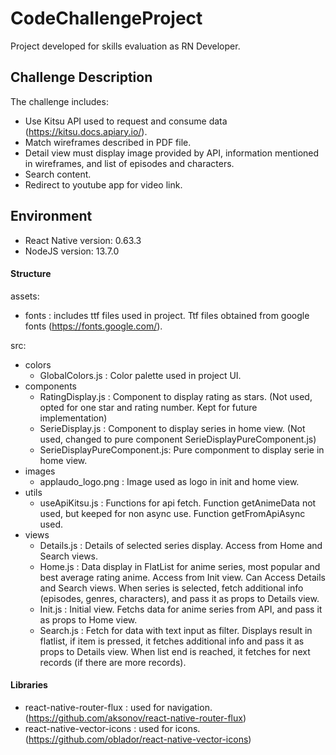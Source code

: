 # CodeChallengeProject

Project developed for skills evaluation as RN Developer.

## Challenge Description

The challenge includes:

* Use Kitsu API used to request and consume data (https://kitsu.docs.apiary.io/).
* Match wireframes described in PDF file.
* Detail view must display image provided by API, information mentioned in wireframes, and list of episodes and characters.
* Search content.
* Redirect to youtube app for video link.

## Environment

* React Native version: 0.63.3
* NodeJS version: 13.7.0


#### Structure

assets:
* fonts : includes ttf files used in project. Ttf files obtained from  google fonts (https://fonts.google.com/).

src:
- colors
  - GlobalColors.js : Color palette used in project UI.
- components
  - RatingDisplay.js : Component to display rating as stars. (Not used, opted for one star and rating number. Kept for future implementation)
  - SerieDisplay.js : Component to display series in home view. (Not used, changed to pure component SerieDisplayPureComponent.js)
  - SerieDisplayPureComponent.js: Pure componment to display serie in home view.
- images
  - applaudo_logo.png : Image used as logo in init and home view.
- utils
  - useApiKitsu.js : Functions for api fetch. Function getAnimeData not used, but keeped for non async use. Function getFromApiAsync used.
- views
  - Details.js : Details of selected series display. Access from Home and Search views.
  - Home.js : Data display in FlatList for anime series, most popular and best average rating anime. Access from Init view. Can Access Details and Search views. When series is selected, fetch additional info (episodes, genres, characters), and pass it as props to Details view.
  - Init.js : Initial view. Fetchs data for anime series from API, and pass it as props to Home view.
  - Search.js : Fetch for data with text input as filter. Displays result in flatlist, if item is pressed, it fetches additional info and pass it as props to Details view. When list end is reached, it fetches for next records (if there are more records).
  
#### Libraries
- react-native-router-flux : used for navigation. (https://github.com/aksonov/react-native-router-flux)
- react-native-vector-icons : used for icons. (https://github.com/oblador/react-native-vector-icons)
